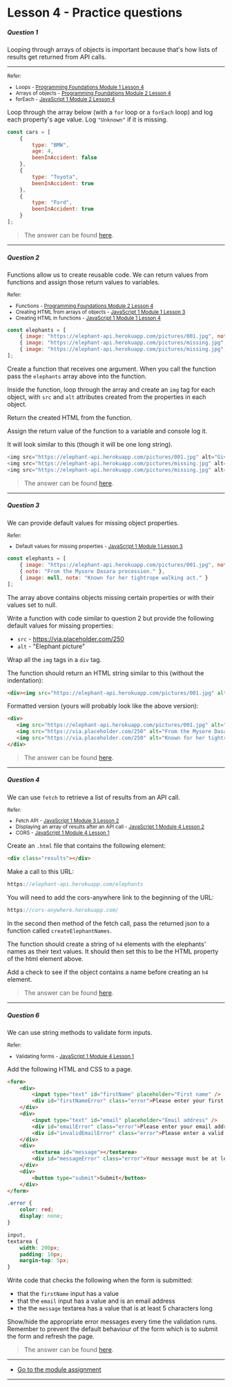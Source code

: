 # Lesson 4 - Practice questions

<h5 class="question">Question 1</h5>

Looping through arrays of objects is important because that's how lists of results get returned from API calls.

---

<small>
    Refer: 
    <ul>
        <li>
            Loops - <a href="https://interactive-content.now.sh/programming-foundations/1/4">Programming Foundations Module 1 Lesson 4</a>
        </li>
        <li>
            Arrays of objects - <a href="https://interactive-content.now.sh/programming-foundations/2/3">Programming Foundations Module 2 Lesson 4</a>
        </li>
        <li>
            forEach - <a href="https://interactive-content.now.sh/javascript-1/2/4">JavaScript 1 Module 2 Lesson 4</a>
        </li>
    </ul>
</small>

Loop through the array below (with a `for` loop or a `forEach` loop) and log each property's age value. Log `"Unknown"` if it is missing.

```js
const cars = [
    {
        type: "BMW",
        age: 4,
        beenInAccident: false
    },
    {
        type: "Toyota",
        beenInAccident: true
    },
    {
        type: "Ford",
        beenInAccident: true
    }
];
```
> The answer can be found [here](https://github.com/javascript-repositories/js1-lesson-answers/blob/module-4-lesson-4-question-1/script.js).

---

<h5 class="question">Question 2</h5>

Functions allow us to create reusable code. We can return values from functions and assign those return values to variables.

<small>
    Refer: 
    <ul>
        <li>
            Functions - <a href="https://interactive-content.now.sh/programming-foundations/2/4">Programming Foundations Module 2 Lesson 4</a>
        </li>
        <li>
            Creating HTML from arrays of objects - <a href="https://interactive-content.now.sh/javascript-1/1/3">JavaScript 1 Module 1 Lesson 3</a>
        </li>
        <li>
             Creating HTML in functions - <a href="https://interactive-content.now.sh/javascript-1/1/4">JavaScript 1 Module 1 Lesson 4</a>
        </li>
    </ul>
</small>

```js
const elephants = [
    { image: "https://elephant-api.herokuapp.com/pictures/001.jpg", note: "Given to a Carolingian emperor." },
    { image: "https://elephant-api.herokuapp.com/pictures/missing.jpg", note: "From the Mysore Dasara procession." },
    { image: "https://elephant-api.herokuapp.com/pictures/missing.jpg", note: "Known for her tightrope walking act." }
];
```

Create a function that receives one argument. When you call the function pass the `elephants` array above into the function.

Inside the function, loop through the array and create an `img` tag for each object, with `src` and `alt` attributes created from the properties in each object.

Return the created HTML from the function.

Assign the return value of the function to a variable and console log it.

It will look similar to this (though it will be one long string).

```js
<img src="https://elephant-api.herokuapp.com/pictures/001.jpg" alt="Given to a Carolingian emperor.">
<img src="https://elephant-api.herokuapp.com/pictures/missing.jpg" alt="From the Mysore Dasara procession.">
<img src="https://elephant-api.herokuapp.com/pictures/missing.jpg" alt="Known for her tightrope walking act.">
```

> The answer can be found [here](https://github.com/javascript-repositories/js1-lesson-answers/blob/module-4-lesson-4-question-2/script.js).

---

<h5 class="question">Question 3</h5>

We can provide default values for missing object properties.

<small>
    Refer: 
    <ul>
        <li>
            Default values for missing properties - <a href="https://interactive-content.now.sh/javascript-1/1/3#default-values">JavaScript 1 Module 1 Lesson 3</a>
        </li>       
    </ul>
</small>

```js
const elephants = [
    { image: "https://elephant-api.herokuapp.com/pictures/001.jpg", note: null},
    { note: "From the Mysore Dasara procession." },
    { image: null, note: "Known for her tightrope walking act." }
];
```

The array above contains objects missing certain properties or with their values set to null.

Write a function with code similar to question 2 but provide the following default values for missing properties:

 - `src`  - https://via.placeholder.com/250
 - `alt` - "Elephant picture"

Wrap all the `img` tags in a `div` tag.

The function should return an HTML string similar to this (without the indentation):

 ```html
<div><img src="https://elephant-api.herokuapp.com/pictures/001.jpg" alt="Elephant picture"><img src="https://via.placeholder.com/250" alt="From the Mysore Dasara procession."><img src="https://via.placeholder.com/250" alt="Known for her tightrope walking act."></div>
 ```

 Formatted version (yours will probably look like the above version):

 ```html
<div>
    <img src="https://elephant-api.herokuapp.com/pictures/001.jpg" alt="Elephant picture">
    <img src="https://via.placeholder.com/250" alt="From the Mysore Dasara procession.">
    <img src="https://via.placeholder.com/250" alt="Known for her tightrope walking act.">
</div>
 ```

 > The answer can be found [here](https://github.com/javascript-repositories/js1-lesson-answers/blob/module-4-lesson-4-question-3/script.js).

---

<h5 class="question">Question 4</h5>

We can use `fetch` to retrieve a list of results from an API call.

<small>
    Refer: 
    <ul>
        <li>
            Fetch API - <a href="https://interactive-content.now.sh/javascript-1/3/2#fetch">JavaScript 1 Module 3 Lesson 2</a>
        </li>
        <li>
            Displaying an array of results after an API call - <a href="https://interactive-content.now.sh/javascript-1/4/2">JavaScript 1 Module 4 Lesson 2</a>
        </li>
        <li>
            CORS - <a href="https://interactive-content.now.sh/javascript-1/4/1">JavaScript 1 Module 4 Lesson 1</a>
        </li>       
    </ul>
</small>

Create an `.html` file that contains the following element:

```html
<div class="results"></div>
```

Make a call to this URL:

```js
https://elephant-api.herokuapp.com/elephants
```

You will need to add the cors-anywhere link to the beginning of the URL:

```js
https://cors-anywhere.herokuapp.com/
```

In the second then method of the fetch call, pass the returned json to a function called `createElephantNames`.

The function should create a string of `h4` elements with the elephants' names as their text values. It should then set this to be the HTML property of the html element above.

Add a check to see if the object contains a name before creating an `h4` element.

 > The answer can be found [here](https://github.com/javascript-repositories/js1-lesson-answers/tree/module-4-lesson-4-question-4).

---

<h5 class="question">Question 6</h5>

We can use string methods to validate form inputs.

<small>
    Refer: 
    <ul>
        <li>
            Validating forms - <a href="https://interactive-content.now.sh/javascript-1/4/1#validating-forms">JavaScript 1 Module 4 Lesson 1</a>
        </li>       
    </ul>
</small>

Add the following HTML and CSS to a page.

```html
<form>
    <div>
        <input type="text" id="firstName" placeholder="First name" />
        <div id="firstNameError" class="error">Please enter your first name</div>
    </div>
    <div>
        <input type="text" id="email" placeholder="Email address" />
        <div id="emailError" class="error">Please enter your email address</div>
        <div id="invalidEmailError" class="error">Please enter a valid email address</div>
    </div>
    <div>
        <textarea id="message"></textarea>
        <div id="messageError" class="error">Your message must be at least five characters long</div>
    </div>
    <div>
        <button type="submit">Submit</button>
    </div>
</form>
```

```css
.error {
    color: red;
    display: none;
}

input,
textarea {
    width: 200px;
    padding: 10px;
    margin-top: 5px;
}
```

Write code that checks the following when the form is submitted:

- that the `firstName` input has a value
- that the `email` input has a value and is an email address
- the the `message` textarea has a value that is at least 5 characters long

Show/hide the appropriate error messages every time the validation runs. Remember to prevent the default behaviour of the form which is to submit the form and refresh the page.

> The answer can be found [here](https://github.com/javascript-repositories/js1-lesson-answers/tree/module-4-lesson-4-question-4).

---
- [Go to the module assignment](ma) 
---
